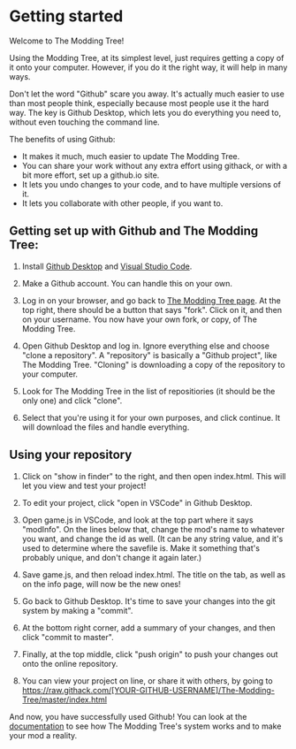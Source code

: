 # Getting started

Welcome to The Modding Tree!

Using the Modding Tree, at its simplest level, just requires getting a copy of it onto your computer.
However, if you do it the right way, it will help in many ways.

Don't let the word "Github" scare you away. It's actually much easier to use than most people think, 
especially because most people use it the hard way. The key is Github Desktop, which lets you do
everything you need to, without even touching the command line. 

The benefits of using Github:
- It makes it much, much easier to update The Modding Tree.
- You can share your work without any extra effort using githack, or with a bit more effort,
    set up a github.io site.
- It lets you undo changes to your code, and to have multiple versions of it.
- It lets you collaborate with other people, if you want to.


## Getting set up with Github and The Modding Tree:

1. Install [Github Desktop](https://desktop.github.com/) and [Visual Studio Code](https://code.visualstudio.com/).

2. Make a Github account. You can handle this on your own.

3. Log in on your browser, and go back to [The Modding Tree page](https://github.com/Acamaeda/The-Modding-Tree). At the top right,
    there should be a button that says "fork". Click on it, and then on your username.
    You now have your own fork, or copy, of The Modding Tree.

4. Open Github Desktop and log in. Ignore everything else and choose "clone a repository".
    A "repository" is basically a "Github project", like The Modding Tree. "Cloning" is
    downloading a copy of the repository to your computer.

5. Look for The Modding Tree in the list of repositiories (it should be the only one) and click "clone". 

6. Select that you're using it for your own purposes, and click continue. It will download the files and handle everything.


## Using your repository

1. Click on "show in finder" to the right, and then open index.html. This will let you view and
    test your project!

2. To edit your project, click "open in VSCode" in Github Desktop.

3. Open game.js in VSCode, and look at the top part where it says "modInfo". On the lines below that, change
    the mod's name to whatever you want, and change the id as well. (It can be any string value, and it's used to determine
    where the savefile is. Make it something that's probably unique, and don't change it again later.)

4. Save game.js, and then reload index.html. The title on the tab, as well as on the info page, will now be the new ones!

5. Go back to Github Desktop. It's time to save your changes into the git system by making a "commit".

6. At the bottom right corner, add a summary of your changes, and then click "commit to master".

7. Finally, at the top middle, click "push origin" to push your changes out onto the online repository.

8. You can view your project on line, or share it with others, by going to
https://raw.githack.com/[YOUR-GITHUB-USERNAME]/The-Modding-Tree/master/index.html


And now, you have successfully used Github! You can look at the [documentation](!general-info.md) to
see how The Modding Tree's system works and to make your mod a reality.